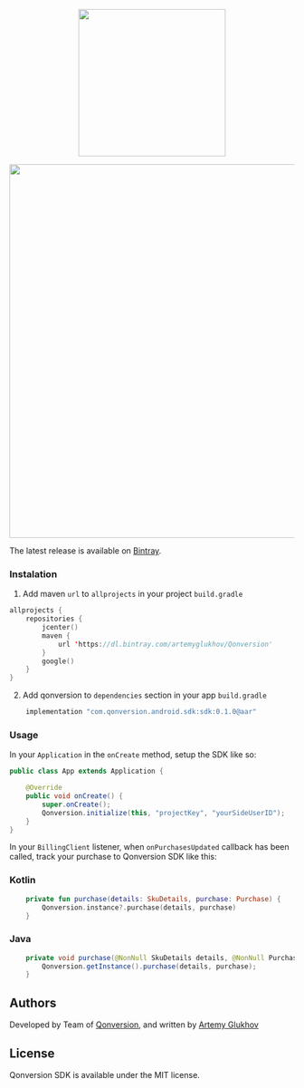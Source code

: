 <p align="center">
     <a href="https://qonversion.io"><img width="260" src="https://qonversion.io/img/brand.svg"></a>
</p>

<p align="center">
     <a href="https://qonversion.io"><img width="660" src="https://qonversion.io/img/illustrations/charts.svg"></a></p>

The latest release is available on [Bintray](https://dl.bintray.com/artemyglukhov/Qonversion).

### Instalation

1. Add maven `url` to `allprojects` in your project `build.gradle`
```kotlin
allprojects {
    repositories {
        jcenter()
        maven {
            url 'https://dl.bintray.com/artemyglukhov/Qonversion'
        }
        google()
    }
}
```
2. Add qonversion to `dependencies` section in your app `build.gradle`

```kotlin
    implementation "com.qonversion.android.sdk:sdk:0.1.0@aar"
```

### Usage

In your `Application` in the `onCreate` method, setup the SDK like so:

```java
public class App extends Application {

    @Override
    public void onCreate() {
        super.onCreate();
        Qonversion.initialize(this, "projectKey", "yourSideUserID");
    }
}
```

In your `BillingClient` listener, when `onPurchasesUpdated` callback has been called, track your purchase to Qonversion SDK like this:

### Kotlin

```kotlin
    private fun purchase(details: SkuDetails, purchase: Purchase) {
        Qonversion.instance?.purchase(details, purchase)
    }
```

### Java

```java
    private void purchase(@NonNull SkuDetails details, @NonNull Purchase purchase) {
        Qonversion.getInstance().purchase(details, purchase);
    }
```


## Authors

Developed by Team of [Qonversion](https://qonversion.io), and written by [Artemy Glukhov](https://github.com/ArtemyGlukhov)

## License

Qonversion SDK is available under the MIT license.
